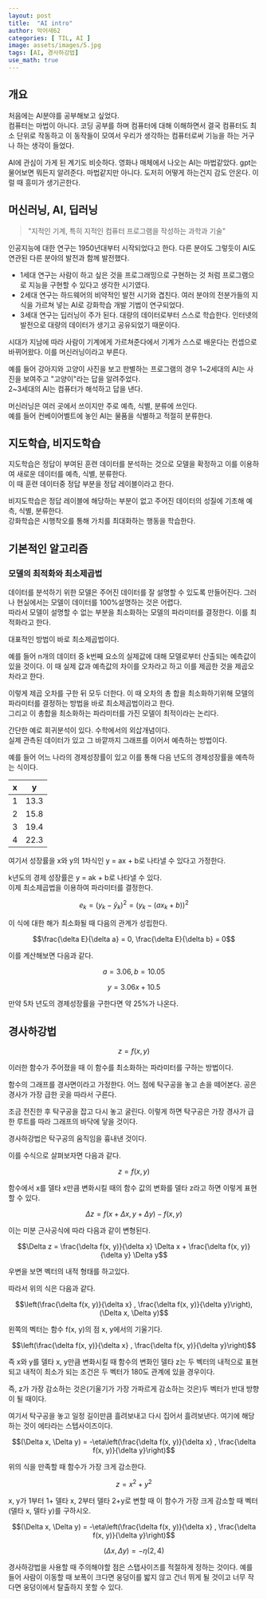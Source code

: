 ```yaml
---
layout: post
title:  "AI intro"
author: 악어새62
categories: [ TIL, AI ]
image: assets/images/5.jpg
tags: [AI, 경사하강법]
use_math: true
---
```

## 개요

처음에는 AI분야를 공부해보고 싶었다.  
컴퓨터는 마법이 아니다. 코딩 공부를 하며 컴퓨터에 대해 이해하면서 결국 컴퓨터도 최소 단위로 작동하고 이 동작들이 모여서 우리가 생각하는 컴퓨터로써 기능을 하는 거구나 하는 생각이 들었다.

AI에 관심이 가게 된 계기도 비슷하다. 영화나 매체에서 나오는 AI는 마법같았다. gpt는 물어보면 뭐든지 알려준다. 마법같지만 아니다. 도저히 어떻게 하는건지 감도 안온다. 이럴 때 흥미가 생기곤한다.

## 머신러닝, AI, 딥러닝

> "지적인 기계, 특히 지적인 컴퓨터 프로그램을 작성하는 과학과 기술"

인공지능에 대한 연구는 1950년대부터 시작되었다고 한다. 다른 분야도 그렇듯이 AI도 연관된 다른 분야의 발전과 함께 발전했다.

* 1세대 연구는 사람이 하고 싶은 것을 프로그래밍으로 구현하는 것 처럼 프로그램으로 지능을 구현할 수 있다고 생각한 시기였다.  
* 2세대 연구는 하드웨어의 비약적인 발전 시기와 겹친다. 여러 분야의 전분가들의 지식을 가르쳐 넣는 AI로 강화학습 개발 기법이 연구되었다.  
* 3세대 연구는 딥러닝이 주가 된다. 대량의 데이터로부터 스스로 학습한다. 인터넷의 발전으로 대량의 데이터가 생기고 공유되었기 때문이다.

시대가 지남에 따라 사람이 기계에게 가르쳐준다에서 기계가 스스로 배운다는 컨셉으로 바뀌어왔다. 이를 머신러닝이라고 부른다.

예를 들어 강아지와 고양이 사진을 보고 판별하는 프로그램의 경우 1~2세대의 AI는 사진을 보여주고 "고양이"라는 답을 알려주었다.  
2~3세대의 AI는 컴퓨터가 해석하고 답을 낸다.

머신러닝은 여러 곳에서 쓰이지만 주로 예측, 식별, 분류에 쓰인다.  
예를 들어 컨베이어벨트에 놓인 AI는 물품을 식별하고 적절히 분류한다.

## 지도학습, 비지도학습

지도학습은 정답이 부여된 훈련 데이터를 분석하는 것으로 모델을 확정하고 이를 이용하여 새로운 데이터를 예측, 식별, 분류한다.  
이 때 훈련 데이터중 정답 부분을 정답 레이블이라고 한다.

비지도학습은 정답 레이블에 해당하는 부분이 없고 주어진 데이터의 성질에 기초해 예측, 식별, 분류한다.  
강화학습은 시행착오를 통해 가치를 최대화하는 행동을 학습한다.

## 기본적인 알고리즘

### 모델의 최적화와 최소제곱법

데이터를 분석하기 위한 모델은 주어진 데이터를 잘 설명할 수 있도록 만들어진다. 그러나 현실에서는 모델이 데이터를 100%설명하는 것은 어렵다.  
따라서 모델이 설명할 수 없는 부분을 최소화하는 모델의 파라미터를 결정한다. 이를 최적화라고 한다.

대표적인 방법이 바로 최소제곱법이다.

예를 들어 n개의 데이터 중 k번째 요소의 실제값에 대해 모델로부터 산출되는 예측값이 있을 것이다. 이 때 실제 값과 예측값의 차이를 오차라고 하고 이를 제곱한 것을 제곱오차라고 한다.

이렇게 제곱 오차를 구한 뒤 모두 더한다. 이 때 오차의 총 합을 최소화하기위해 모델의 파라미터를 결정하는 방법을 바로 최소제곱법이라고 한다.  
그리고 이 총합을 최소화하는 파라미터를 가진 모델이 최적이라는 논리다.

간단한 예로 회귀분석이 있다. 수학에서의 외삽개념이다.  
실제 관측된 데이터가 있고 그 바깥까지 그래프를 이어서 예측하는 방법이다. 

예를 들어 어느 나라의 경제성장률이 있고 이를 통해 다음 년도의 경제성장률을 예측하는 식이다.

| x | y |
| -- | -- |
| 1 | 13.3 |
| 2 | 15.8 |
| 3 | 19.4 |
| 4 | 22.3 |

여기서 성장률을 x와 y의 1차식인 y = ax + b로 나타낼 수 있다고 가정한다.

k년도의 경제 성장률은 y = ak + b로 나타낼 수 있다.  
이제 최소제곱법을 이용하여 파라미터를 결정한다.

$$e_{k} = (y_{k} - \hat{y}_{k})^2 = (y_{k} - (ax_{k} + b))^2$$

이 식에 대한 해가 최소화될 때 다음의 관계가 성립한다.  

$$\frac{\delta E}{\delta a} = 0, \frac{\delta E}{\delta b} = 0$$


이를 계산해보면 다음과 같다.

$$ a = 3.06, b = 10.05 $$

$$ y = 3.06x + 10.5 $$

만약 5차 년도의 경제성장률을 구한다면 약 25%가 나온다.

## 경사하강법

$$z = f(x,y)$$

이러한 함수가 주어졌을 때 이 함수를 최소화하는 파라미터를 구하는 방법이다.

함수의 그래프를 경사면이라고 가정한다. 어느 점에 탁구공을 놓고 손을 떼어본다. 공은 경사가 가장 급한 곳을 따라서 구른다.

조금 전진한 후 탁구공을 잡고 다시 놓고 굴린다. 이렇게 하면 탁구공은 가장 경사가 급한 루트를 따라 그래프의 바닥에 닿을 것이다.

경사하강법은 탁구공의 움직임을 흉내낸 것이다.

이를 수식으로 살펴보자면 다음과 같다.

$$z = f(x,y)$$

함수에서 x를 델타 x만큼 변화시킬 때의 함수 값의 변화를 델타 z라고 하면 이렇게 표현할 수 있다.

$$\Delta z = f(x + \Delta x, y + \Delta y) - f(x, y)$$

이는 미분 근사공식에 따라 다음과 같이 변형된다.

$$\Delta z = \frac{\delta f(x, y)}{\delta x} \Delta x + \frac{\delta f(x, y)}{\delta y} \Delta y$$

우변을 보면 벡터의 내적 형태를 하고있다.

따라서 위의 식은 다음과 같다.

$$\left(\frac{\delta f(x, y)}{\delta x} , \frac{\delta f(x, y)}{\delta y}\right), (\Delta x, \Delta y)$$

왼쪽의 벡터는 함수 f(x, y)의 점 x, y에서의 기울기다.

$$\left(\frac{\delta f(x, y)}{\delta x} , \frac{\delta f(x, y)}{\delta y}\right)$$

즉 x와 y를 델타 x, y만큼 변화시킬 때 함수의 변화인 델타 z는 두 벡터의 내적으로 표현되고 내적이 최소가 되는 조건은 두 벡터가 180도 관계에 있을 경우이다.

즉, z가 가장 감소하는 것은(기울기가 가장 가파르게 감소하는 것은)두 벡터가 반대 방향이 될 때이다.

여기서 탁구공을 놓고 일정 길이만큼 흘려보내고 다시 집어서 흘려보낸다. 여기에 해당하는 것이 에타라는 스텝사이즈이다.

$$(\Delta x, \Delta y) = -\eta\left(\frac{\delta f(x, y)}{\delta x} , \frac{\delta f(x, y)}{\delta y}\right)$$

위의 식을 만족할 때 함수가 가장 크게 감소한다.

$$ z = x^2 + y^2 $$

x, y가 1부터 1+ 델타 x, 2부터 델타 2+y로 변할 때 이 함수가 가장 크게 감소할 때 벡터 (델타 x, 델타 y)를 구하시오.

$$(\Delta x, \Delta y) = -\eta\left(\frac{\delta f(x, y)}{\delta x} , \frac{\delta f(x, y)}{\delta y}\right)$$

$$ (\Delta x, \Delta y) = -\eta(2, 4)$$

경사하강법을 사용할 때 주의해야할 점은 스탭사이즈를 적절하게 정하는 것이다. 예를 들어 사람이 이동할 때 보폭이 크다면 웅덩이를 밟지 않고 건너 뛰게 될 것이고 너무 작다면 웅덩이에서 탈출하지 못할 수 있다.